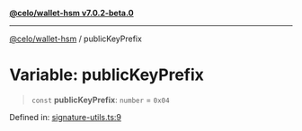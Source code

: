 [**@celo/wallet-hsm v7.0.2-beta.0**](../README.md)

***

[@celo/wallet-hsm](../README.md) / publicKeyPrefix

# Variable: publicKeyPrefix

> `const` **publicKeyPrefix**: `number` = `0x04`

Defined in: [signature-utils.ts:9](https://github.com/celo-org/developer-tooling/blob/master/packages/sdk/wallets/wallet-hsm/src/signature-utils.ts#L9)
